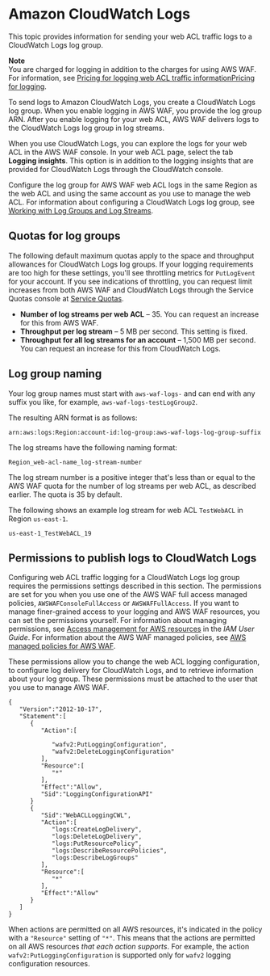# Amazon CloudWatch Logs<a name="logging-cw-logs"></a>

This topic provides information for sending your web ACL traffic logs to a CloudWatch Logs log group\. 

**Note**  
You are charged for logging in addition to the charges for using AWS WAF\. For information, see [Pricing for logging web ACL traffic informationPricing for logging](logging-pricing.md)\.

To send logs to Amazon CloudWatch Logs, you create a CloudWatch Logs log group\. When you enable logging in AWS WAF, you provide the log group ARN\. After you enable logging for your web ACL, AWS WAF delivers logs to the CloudWatch Logs log group in log streams\. 

When you use CloudWatch Logs, you can explore the logs for your web ACL in the AWS WAF console\. In your web ACL page, select the tab **Logging insights**\. This option is in addition to the logging insights that are provided for CloudWatch Logs through the CloudWatch console\. 

Configure the log group for AWS WAF web ACL logs in the same Region as the web ACL and using the same account as you use to manage the web ACL\. For information about configuring a CloudWatch Logs log group, see [Working with Log Groups and Log Streams](https://docs.aws.amazon.com/AmazonCloudWatch/latest/logs/Working-with-log-groups-and-streams.html)\.

## Quotas for log groups<a name="logging-cw-logs-quotas"></a>

The following default maximum quotas apply to the space and throughput allowances for CloudWatch Logs log groups\. If your logging requirements are too high for these settings, you'll see throttling metrics for `PutLogEvent` for your account\. If you see indications of throttling, you can request limit increases from both AWS WAF and CloudWatch Logs through the Service Quotas console at [Service Quotas](https://console.aws.amazon.com/servicequotas/home/services)\.
+ **Number of log streams per web ACL** – 35\. You can request an increase for this from AWS WAF\. 
+ **Throughput per log stream** – 5 MB per second\. This setting is fixed\.
+ **Throughput for all log streams for an account** – 1,500 MB per second\. You can request an increase for this from CloudWatch Logs\. 

## Log group naming<a name="logging-cw-logs-naming"></a>

Your log group names must start with `aws-waf-logs-` and can end with any suffix you like, for example, `aws-waf-logs-testLogGroup2`\.

The resulting ARN format is as follows: 

```
arn:aws:logs:Region:account-id:log-group:aws-waf-logs-log-group-suffix
```

The log streams have the following naming format: 

```
Region_web-acl-name_log-stream-number
```

The log stream number is a positive integer that's less than or equal to the AWS WAF quota for the number of log streams per web ACL, as described earlier\. The quota is 35 by default\.

The following shows an example log stream for web ACL `TestWebACL` in Region `us-east-1`\. 

```
us-east-1_TestWebACL_19
```

## Permissions to publish logs to CloudWatch Logs<a name="logging-cw-logs-permissions"></a>

Configuring web ACL traffic logging for a CloudWatch Logs log group requires the permissions settings described in this section\. The permissions are set for you when you use one of the AWS WAF full access managed policies, `AWSWAFConsoleFullAccess` or `AWSWAFFullAccess`\. If you want to manage finer\-grained access to your logging and AWS WAF resources, you can set the permissions yourself\. For information about managing permissions, see [Access management for AWS resources](https://docs.aws.amazon.com/IAM/latest/UserGuide/access.html) in the *IAM User Guide*\. For information about the AWS WAF managed policies, see [AWS managed policies for AWS WAF](security-iam-awsmanpol.md)\. 

These permissions allow you to change the web ACL logging configuration, to configure log delivery for CloudWatch Logs, and to retrieve information about your log group\. These permissions must be attached to the user that you use to manage AWS WAF\. 

```
{
   "Version":"2012-10-17",
   "Statement":[
      {
         "Action":[

            "wafv2:PutLoggingConfiguration",
            "wafv2:DeleteLoggingConfiguration"
         ],
         "Resource":[
            "*"
         ],
         "Effect":"Allow",
         "Sid":"LoggingConfigurationAPI"
      }
      {
         "Sid":"WebACLLoggingCWL",
         "Action":[
            "logs:CreateLogDelivery",
            "logs:DeleteLogDelivery",
            "logs:PutResourcePolicy",
            "logs:DescribeResourcePolicies",
            "logs:DescribeLogGroups"
         ],
         "Resource":[
            "*"
         ],
         "Effect":"Allow"
      }
   ]
}
```

When actions are permitted on all AWS resources, it's indicated in the policy with a `"Resource"` setting of `"*"`\. This means that the actions are permitted on all AWS resources *that each action supports*\. For example, the action `wafv2:PutLoggingConfiguration` is supported only for `wafv2` logging configuration resources\. 